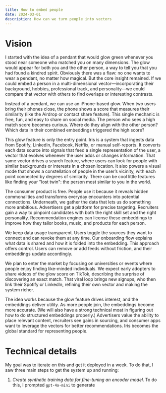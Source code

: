 ```yaml
---
title: How to embed people
date: 2024-03-01
description: How can we turn people into vectors
---
```


# Vision

I started with the idea of a pendant that would glow green whenever you stood near someone who matched you on many dimensions. The glow would appear for both you and the other person, a way to tell you that you had found a kindred spirit. Obviously there was a flaw: no one wants to wear a pendant, no matter how magical. But the core insight remained. If we could embed a person in a multi-dimensional vector—incorporating their background, hobbies, professional track, and personality—we could compare that vector with others to find overlaps or interesting contrasts. 

Instead of a pendant, we can use an iPhone-based glow. When two users bring their phones close, the phone shows a score that measures their similarity (like the Airdrop or contact share feature). This single mechanic is free, fun, and easy to share on social media. The person who sees a high match score becomes curious. Where do they align with the other person? Which data in their combined embeddings triggered the high score?

This glow feature is only the entry point. Iris is a system that ingests data from Spotify, LinkedIn, Facebook, Netflix, or manual self-reports. It converts each data source into signals that feed a single representation of the user, a vector that evolves whenever the user adds or changes information. That same vector drives a search feature, where users can look for people with similar backgrounds or interests in a chosen location. It also powers a visual mode that shows a constellation of people in the user’s vicinity, with each point connected by degrees of similarity. There can be cool little features like finding your "lost twin": the person most similar to you in the world.

The consumer product is free. People use it because it reveals hidden commonalities and transforms everyday encounters into potential connections. Underneath, we gather the data that lets us do something more ambitious. Advertisers get a platform for precise targeting. Recruiters gain a way to pinpoint candidates with both the right skill set and the right personality. Recommendation engines can license these embeddings to improve how they tailor books, music, and products for each person.

We keep data usage transparent. Users toggle the sources they want to connect and can revoke them at any time. Our onboarding flow explains what data is shared and how it is folded into the embedding. This approach offers control. Users can remove or add feeds without friction, and their embeddings update accordingly.

We plan to enter the market by focusing on universities or events where people enjoy finding like-minded individuals. We expect early adopters to share videos of the glow score on TikTok, describing the surprise of discovering an exact match. That viral loop brings new signups, who then link their Spotify or LinkedIn, refining their own vector and making the system richer.

The idea works because the glow feature drives interest, and the embeddings deliver utility. As more people join, the embeddings become more accurate. (We will also have a strong technical moat in figuring out how to do structured embeddings properly.) Advertisers value the ability to place relevant content, recruiters see gains in sourcing, and consumer apps want to leverage the vectors for better recommendations. Iris becomes the global standard for representing people.

# Technical details

My goal was to iterate on this and get it deployed in a week. To do that, I saw three main steps to get the system up and running:
1. _Create synthetic training data for fine-tuning an encoder model._ To do this, I prompted `gpt-4o-mini` to generate